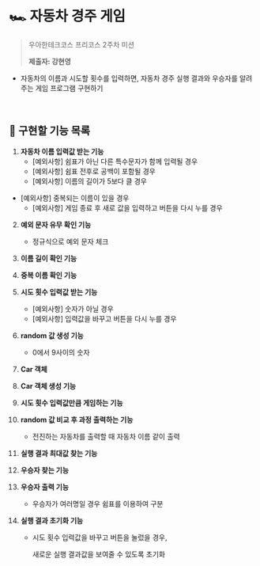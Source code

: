 # 🏎️ 자동차 경주 게임

> 우아한테크코스 프리코스 2주차 미션
>
> **제출자: 강현영**

* 자동차의 이름과 시도할 횟수를 입력하면, 자동차 경주 실행 결과와 우승자를 알려주는 게임 프로그램 구현하기

<br>

## 🎯 구현할 기능 목록

1. **자동차 이름 입력값 받는 기능**
   * [예외사항] 쉼표가 아닌 다른 특수문자가 함께 입력될 경우
   * [예외사항] 쉼표 전후로 공백이 포함될 경우
   * [예외사항] 이름의 길이가 5보다 클 경우
* [예외사항] 중복되는 이름이 있을 경우
   * [예외사항] 게임 종료 후 새로 값을 입력하고 버튼을 다시 누를 경우
   
2. **예외 문자 유무 확인 기능**
   
   * 정규식으로 예외 문자 체크
   
3. **이름 길이 확인 기능**

4. **중복 이름 확인 기능**

5. **시도 횟수 입력값 받는 기능**

   * [예외사항] 숫자가 아닐 경우
   * [예외사항] 입력값을 바꾸고 버튼을 다시 누를 경우

6. **random 값 생성 기능**

   * 0에서 9사이의 숫자

7. **Car 객체** 

8. **Car 객체 생성 기능**

9. **시도 횟수 입력값만큼 게임하는 기능**

10. **random 값 비교 후 과정 출력하는 기능**

    * 전진하는 자동차를 출력할 때 자동차 이름 같이 출력

11. **실행 결과 최대값 찾는 기능**

12. **우승자 찾는 기능**

13. **우승자 출력 기능**

    * 우승자가 여러명일 경우 쉼표를 이용하여 구분

14. **실행 결과 초기화 기능**

    * 시도 횟수 입력값을 바꾸고 버튼을 눌렀을 경우,

      새로운 실행 결과값을 보여줄 수 있도록 초기화
